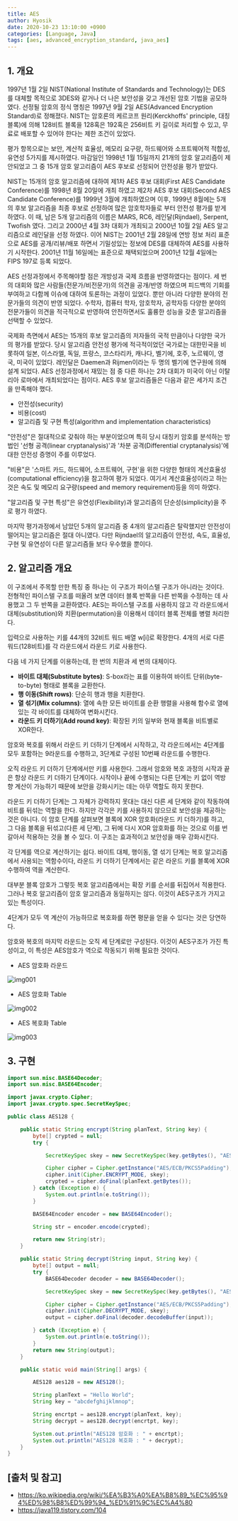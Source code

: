 ```yaml
---
title: AES
author: Hyosik
date: 2020-10-23 13:10:00 +0900
categories: [Language, Java]
tags: [aes, advanced_encryption_standard, java_aes]
---
```


## 1. 개요
1997년 1월 2일 NIST(National Institute of Standards and Technology)는 DES를 대체할 목적으로 3DES와 같거나 더 나은 보안성을 갖고 개선된 암호 기법을 공모하였다. 선정될 암호의 정식 명칭은 1997년 9월 2일 AES(Advanced Encryption Standard)로 정해졌다. NIST는 암호론의 케르코프 원리(Kerckhoffs' principle, 대칭 블록)에 의해 128비트 블록을 128혹은 192혹은 256비트 키 길이로 처리할 수 있고, 무료로 배포할 수 있어야 한다는 제한 조건이 있었다.

평가 항목으로는 보안, 계산적 효율성, 메모리 요구량, 하드웨어와 소프트웨어적 적합성, 유연성 5가지를 제시하였다. 마감일인 1998년 1월 15일까지 21개의 암호 알고리즘이 제안되었고 그 중 15개 암호 알고리즘이 AES 후보로 선정되어 안전성을 평가 받았다.

NIST는 15개의 암호 알고리즘에 대하여 제1차 AES 후보 대회(First AES Candidate Conference)를 1998년 8월 20일에 개최 하였고 제2차 AES 후보 대회(Second AES Candidate Conference)를 1999년 3월에 개최하였으며 이후, 1999년 8월에는 5개의 후보 알고리즘을 최종 후보로 선정하여 많은 암호학자들로 부터 안전성 평가를 받게 하였다. 이 때, 남은 5개 알고리즘의 이름은 MARS, RC6, 레인달(Rijndael), Serpent, Twofish 였다. 그리고 2000년 4월 3차 대회가 개최되고 2000년 10월 2일 AES 알고리즘으로 레인달을 선정 하였다. 이어 NIST는 2001년 2월 28일에 연방 정보 처리 표준으로 AES를 공개/리뷰/배포 하면서 기밀성있는 정보에 DES를 대체하여 AES를 사용하기 시작한다. 2001년 11월 16일에는 표준으로 채택되었으며 2001년 12월 4일에는 FIPS 197로 등록 되었다.

AES 선정과정에서 주목해야할 점은 개방성과 국제 흐름을 반영하였다는 점이다. 세 번의 대회와 많은 사람들(전문가/비전문가)의 의견을 공개/반영 하였으며 피드백의 기회를 부여하고 다함께 이슈에 대하여 토론하는 과정이 있었다. 뿐만 아니라 다양한 분야의 전문가들의 의견이 반영 되었다. 수학자, 컴퓨터 학자, 암호학자, 공학자등 다양한 분야의 전문가들이 의견을 적극적으로 반영하여 안전하면서도 훌륭한 성능을 갖춘 알고리즘을 선택할 수 있었다.

국제화 측면에서 AES는 15개의 후보 알고리즘의 저자들의 국적 만큼이나 다양한 국가의 평가를 받았다. 당시 알고리즘 안전성 평가에 적극적이었던 국가로는 대한민국을 비롯하여 일본, 이스라엘, 독일, 프랑스, 코스타리카, 캐나다, 벨기에, 호주, 노르웨이, 영국, 미국이 있었다. 레인달은 Daemen과 Rijmen이라는 두 명의 벨기에 연구원에 의해 설계 되었다. AES 선정과정에서 재밌는 점 중 다른 하나는 2차 대회가 미국이 아닌 이탈리아 로마에서 개최되었다는 점이다. AES 후보 알고리즘들은 다음과 같은 세가지 조건을 만족해야 했다.

* 안전성(security)
* 비용(cost)
* 알고리즘 및 구현 특성(algorithm and implementation characteristics)

"안전성"은 절대적으로 갖춰야 하는 부분이었으며 특히 당시 대칭키 암호를 분석하는 방법인 '선형 공격(linear cryptanalysis)'과 '차분 공격(Differential cryptanalysis)'에 대한 안전성 증명이 주를 이루었다.

"비용"은 '스마트 카드, 하드웨어, 소프트웨어, 구현'을 위한 다양한 형태의 계산효율성(computational efficiency)을 참고하여 평가 되었다. 여기서 계산효율성이라고 하는 것은 속도 및 메모리 요구량(speed and memory requirement)등을 의미 하였다.

"알고리즘 및 구현 특성"은 유연성(Flexibility)과 알고리즘의 단순성(simplicity)을 주로 평가 하였다.

마지막 평가과정에서 남았던 5개의 알고리즘 중 4개의 알고리즘은 탈락했지만 안전성이 떨어지는 알고리즘은 절대 아니였다. 다만 Rijndael의 알고리즘이 안전성, 속도, 효율성, 구현 및 유연성이 다른 알고리즘들 보다 우수했을 뿐이다.

## 2. 알고리즘 개요
이 구조에서 주목할 만한 특징 중 하나는 이 구조가 파이스텔 구조가 아니라는 것이다. 전형적인 파이스텔 구조를 떠올려 보면 데이터 블록 반쪽을 다른 반쪽을 수정하는 데 사용했고 그 두 반쪽을 교환하였다. AES는 파이스텔 구조를 사용하지 않고 각 라운드에서 대체(substitution)와 치환(permutation)을 이용해서 데이터 블록 전체를 병렬 처리한다.

입력으로 사용하는 키를 44개의 32비트 워드 배열 w[i]로 확장한다. 4개의 서로 다른 워드(128비트)를 각 라운드에서 라운드 키로 사용한다.

다음 네 가지 단계를 이용하는데, 한 번의 치환과 세 번의 대체이다.

* **바이트 대체(Substitute bytes)**: S-box라는 표를 이용하여 바이트 단위(byte-to-byte) 형태로 블록을 교환한다.
* **행 이동(Shift rows)**: 단순히 행과 행을 치환한다.
* **열 섞기(Mix columns)**: 열에 속한 모든 바이트를 순환 행렬을 사용해 함수로 열에 있는 각 바이트를 대체하여 변화시킨다.
* **라운드 키 더하기(Add round key)**: 확장된 키의 일부와 현재 블록을 비트별로 XOR한다.

암호와 복호를 위해서 라운드 키 더하기 단계에서 시작하고, 각 라운드에서는 4단계를 모두 포함하는 9라운드를 수행하고, 3단계로 구성된 10번째 라운드를 수행한다.

오직 라운드 키 더하기 단계에서만 키를 사용한다. 그래서 암호와 복호 과정의 시작과 끝은 항상 라운드 키 더하기 단계이다. 시작이나 끝에 수행되는 다른 단계는 키 없이 역방향 계산이 가능하기 때문에 보안을 강화시키는 데는 아무 역할도 하지 못한다.

라운드 키 더하기 단계는 그 자체가 강력하지 못대는 대신 다른 세 단계와 같이 작동하여 비트를 뒤섞는 역할을 한다. 하지만 각각은 키를 사용하지 않으므로 보안성을 제공하는 것은 아니다. 이 암호 단계를 살펴보면 블록에 XOR 암호화(라운드 키 더하기)를 하고, 그 다음 블록을 뒤섞고(다른 세 단계), 그 뒤에 다시 XOR 암호화를 하는 것으로 이를 번갈아서 적용하는 것을 볼 수 있다. 이 구조는 효과적이고 보안성을 매우 강화시킨다.

각 단계를 역으로 계산하기는 쉽다. 바이트 대체, 행이동, 열 섞기 단계는 복호 알고리즘에서 사용되는 역함수이다, 라운드 키 더하기 단계에서는 같은 라운드 키를 블록에 XOR 수행하여 역을 계산한다.

대부분 블록 암호가 그렇듯 복호 알고리즘에서는 확장 키를 순서를 뒤집어서 적용한다. 그러나 복호 알고리즘이 암호 알고리즘과 동일하지는 않다. 이것이 AES구조가 가지고 있는 특성이다.

4단계가 모두 역 계산이 가능하므로 복호화를 하면 평문을 얻을 수 있다는 것은 당연하다.

암호와 복호의 마지막 라운드는 오직 세 단계로만 구성된다. 이것이 AES구조가 가진 특성이고, 이 특성은 AES암호가 역으로 작동되기 위해 필요한 것이다.

* AES 암호화 라운드

![img001](/assets/img/2020-10-23-aes/img001.png)

* AES 암호화 Table

![img002](/assets/img/2020-10-23-aes/img002.png)

* AES 복호화 Table

![img003](/assets/img/2020-10-23-aes/img003.png)

## 3. 구현

```java
import sun.misc.BASE64Decoder;
import sun.misc.BASE64Encoder;

import javax.crypto.Cipher;
import javax.crypto.spec.SecretKeySpec;

public class AES128 {

    public static String encrypt(String planText, String key) {
        byte[] crypted = null;
        try {

            SecretKeySpec skey = new SecretKeySpec(key.getBytes(), "AES");

            Cipher cipher = Cipher.getInstance("AES/ECB/PKCS5Padding");
            cipher.init(Cipher.ENCRYPT_MODE, skey);
            crypted = cipher.doFinal(planText.getBytes());
        } catch (Exception e) {
            System.out.println(e.toString());
        }

        BASE64Encoder encoder = new BASE64Encoder();

        String str = encoder.encode(crypted);

        return new String(str);
    }

    public static String decrypt(String input, String key) {
        byte[] output = null;
        try {
            BASE64Decoder decoder = new BASE64Decoder();

            SecretKeySpec skey = new SecretKeySpec(key.getBytes(), "AES");

            Cipher cipher = Cipher.getInstance("AES/ECB/PKCS5Padding");
            cipher.init(Cipher.DECRYPT_MODE, skey);
            output = cipher.doFinal(decoder.decodeBuffer(input));

        } catch (Exception e) {
            System.out.println(e.toString());
        }
        return new String(output);
    }

    public static void main(String[] args) {

        AES128 aes128 = new AES128();

        String planText = "Hello World";
        String key = "abcdefghijklmnop";

        String encrtpt = aes128.encrypt(planText, key);
        String decrypt = aes128.decrypt(encrtpt, key);

        System.out.println("AES128 암호화 : " + encrtpt);
        System.out.println("AES128 복호화 : " + decrypt);
    }
}
```

## [출처 및 참고]
* <https://ko.wikipedia.org/wiki/%EA%B3%A0%EA%B8%89_%EC%95%94%ED%98%B8%ED%99%94_%ED%91%9C%EC%A4%80>
* <https://java119.tistory.com/104>
